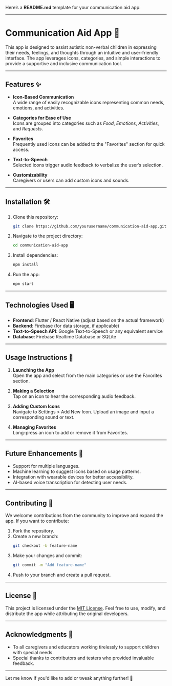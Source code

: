 Here’s a **README.md** template for your communication aid app:

---

# Communication Aid App 📱

This app is designed to assist autistic non-verbal children in expressing their needs, feelings, and thoughts through an intuitive and user-friendly interface. The app leverages icons, categories, and simple interactions to provide a supportive and inclusive communication tool.

---

## Features ✨

- **Icon-Based Communication**  
  A wide range of easily recognizable icons representing common needs, emotions, and activities.

- **Categories for Ease of Use**  
  Icons are grouped into categories such as *Food*, *Emotions*, *Activities*, and *Requests*.

- **Favorites**  
  Frequently used icons can be added to the "Favorites" section for quick access.

- **Text-to-Speech**  
  Selected icons trigger audio feedback to verbalize the user’s selection.

- **Customizability**  
  Caregivers or users can add custom icons and sounds.

---

## Installation 🛠️

1. Clone this repository:  
   ```bash
   git clone https://github.com/yourusername/communication-aid-app.git
   ```
2. Navigate to the project directory:  
   ```bash
   cd communication-aid-app
   ```
3. Install dependencies:  
   ```bash
   npm install
   ```
4. Run the app:  
   ```bash
   npm start
   ```

---

## Technologies Used 🖥️

- **Frontend**: Flutter / React Native (adjust based on the actual framework)  
- **Backend**: Firebase (for data storage, if applicable)  
- **Text-to-Speech API**: Google Text-to-Speech or any equivalent service  
- **Database**: Firebase Realtime Database or SQLite  

---

## Usage Instructions 📖

1. **Launching the App**  
   Open the app and select from the main categories or use the Favorites section.

2. **Making a Selection**  
   Tap on an icon to hear the corresponding audio feedback.

3. **Adding Custom Icons**  
   Navigate to Settings > Add New Icon. Upload an image and input a corresponding sound or text.

4. **Managing Favorites**  
   Long-press an icon to add or remove it from Favorites.

---

## Future Enhancements 🌟

- Support for multiple languages.  
- Machine learning to suggest icons based on usage patterns.  
- Integration with wearable devices for better accessibility.  
- AI-based voice transcription for detecting user needs.  

---

## Contributing 🤝

We welcome contributions from the community to improve and expand the app. If you want to contribute:  

1. Fork the repository.  
2. Create a new branch:  
   ```bash
   git checkout -b feature-name
   ```
3. Make your changes and commit:  
   ```bash
   git commit -m "Add feature-name"
   ```
4. Push to your branch and create a pull request.

---

## License 📄

This project is licensed under the [MIT License](LICENSE). Feel free to use, modify, and distribute the app while attributing the original developers.

---

## Acknowledgments 🙏

- To all caregivers and educators working tirelessly to support children with special needs.  
- Special thanks to contributors and testers who provided invaluable feedback.

---

Let me know if you'd like to add or tweak anything further! 🚀
